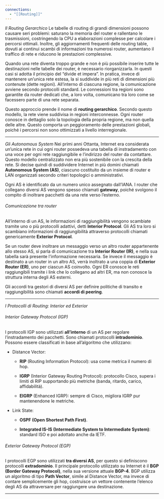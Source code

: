 ```yaml
---
connections:
  - "[[Routing]]"
---
```


*Il Routing Gerarchico*
Le tabelle di routing di grandi dimensioni possono causare seri problemi: saturano la memoria del router e rallentano le trasmissioni, costringendo la CPU a elaborazioni complesse per calcolare i percorsi ottimali. Inoltre, gli aggiornamenti frequenti delle routing table, dovuti ai continui scambi di informazioni tra numerosi router, aumentano il traffico di rete e riducono le prestazioni complessive.

Quando una rete diventa troppo grande e non è più possibile inserire tutte le destinazioni nelle tabelle dei router, è necessario riorganizzarla. In questi casi si adotta il principio del “divide et impera”. In pratica, invece di mantenere un’unica rete estesa, la si suddivide in più reti di dimensioni più contenute (dette regioni). All’interno di ciascuna regione, la comunicazione avviene secondo protocolli standard. Le connessioni tra regioni sono garantite da router dedicati che, a loro volta, comunicano tra loro come se facessero parte di una rete separata.

Questo approccio prende il nome di **routing gerarchico**. Secondo questo modello, la rete viene suddivisa in regioni interconnesse. Ogni router conosce in dettaglio solo la topologia della propria regione, ma non quella delle altre. Questo comporta un peggioramento delle prestazioni globali, poiché i percorsi non sono ottimizzati a livello interregionale.

---

*Gli Autonomous System*
Nei primi anni Ottanta, Internet era considerata un’unica rete in cui ogni router possedeva una tabella di instradamento con una voce per ogni rete raggiungibile e l’indirizzo del router da contattare. Questo modello centralizzato non era più sostenibile con la crescita della rete. Si decise quindi di suddividere Internet in più domini chiamati **Autonomous System (AS)**, ciascuno costituito da un insieme di router e LAN organizzati secondo criteri topologici o amministrativi.

Ogni AS è identificato da un numero unico assegnato dall’IANA. I router che collegano diversi AS vengono spesso chiamati **gateway**, poiché svolgono il compito di inoltrare pacchetti da una rete verso l’esterno.

###### Comunicazione tra router

All’interno di un AS, le informazioni di raggiungibilità vengono scambiate tramite uno o più protocolli adattivi, detti **Interior Protocol**. Gli AS tra loro si scambiano informazioni di raggiungibilità attraverso protocolli chiamati genericamente **Exterior Protocol**.

Se un router deve inoltrare un messaggio verso un altro router appartenente allo stesso AS, si parla di comunicazione tra **Interior Router (IR)**, e nella sua tabella sarà presente l'informazione necessaria. Se invece il messaggio è destinato a un router in un altro AS, verrà inoltrato a una coppia di **Exterior Router (ER)**, uno per ciascun AS coinvolto. Ogni ER conosce le reti raggiungibili tramite i link che lo collegano ad altri ER, ma non conosce la struttura interna degli AS esterni.

Gli accordi tra gestori di diversi AS per definire politiche di transito e raggiungibilità sono chiamati **accordi di peering**.

---

*I Protocolli di Routing: Interior ed Exterior*
###### Interior Gateway Protocol (IGP)

I protocolli IGP sono utilizzati **all’interno** di un AS per regolare l’instradamento dei pacchetti. Sono chiamati protocolli **intradominio**. Possono essere classificati in base all’algoritmo che utilizzano:

- Distance Vector:
    
    - **RIP** (Routing Information Protocol): usa come metrica il numero di hop.
        
    - **IGRP** (Interior Gateway Routing Protocol): protocollo Cisco, supera i limiti di RIP supportando più metriche (banda, ritardo, carico, affidabilità).
        
    - **EIGRP** (Enhanced IGRP): sempre di Cisco, migliora IGRP pur mantenendone le metriche.
        
- Link State:
    
    - **OSPF (Open Shortest Path First)**.
        
    - **Integrated IS-IS (Intermediate System to Intermediate System)**: standard ISO e poi adottato anche da IETF.
        

###### Exterior Gateway Protocol (EGP)

I protocolli EGP sono utilizzati **tra diversi AS**, per questo si definiscono protocolli **extradominio**. Il principale protocollo utilizzato su Internet è il **BGP (Border Gateway Protocol)**, nella sua versione attuale **BGP-4**. BGP utilizza un algoritmo di tipo **Path Vector**, simile al Distance Vector, ma invece di contare semplicemente gli hop, costruisce un vettore contenente l’elenco degli AS da attraversare per raggiungere una destinazione.

---

